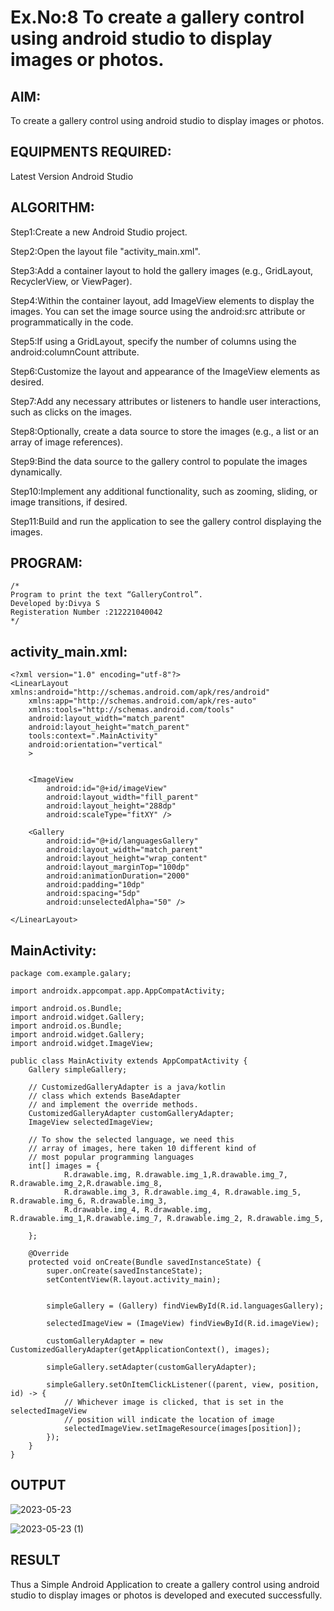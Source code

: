 # Ex.No:8 To create a gallery control using android studio to display images or photos.


## AIM:

To create a gallery control using android studio to display images or photos.

## EQUIPMENTS REQUIRED:

Latest Version Android Studio

## ALGORITHM:
Step1:Create a new Android Studio project.

Step2:Open the layout file "activity_main.xml".

Step3:Add a container layout to hold the gallery images (e.g., GridLayout, RecyclerView, or ViewPager).

Step4:Within the container layout, add ImageView elements to display the images. You can set the image source using the android:src attribute or programmatically in the code.

Step5:If using a GridLayout, specify the number of columns using the android:columnCount attribute.

Step6:Customize the layout and appearance of the ImageView elements as desired.

Step7:Add any necessary attributes or listeners to handle user interactions, such as clicks on the images.

Step8:Optionally, create a data source to store the images (e.g., a list or an array of image references).

Step9:Bind the data source to the gallery control to populate the images dynamically.

Step10:Implement any additional functionality, such as zooming, sliding, or image transitions, if desired.

Step11:Build and run the application to see the gallery control displaying the images.



## PROGRAM:
```
/*
Program to print the text “GalleryControl”.
Developed by:Divya S
Registeration Number :212221040042
*/
```
## activity_main.xml:
```
<?xml version="1.0" encoding="utf-8"?>
<LinearLayout xmlns:android="http://schemas.android.com/apk/res/android"
    xmlns:app="http://schemas.android.com/apk/res-auto"
    xmlns:tools="http://schemas.android.com/tools"
    android:layout_width="match_parent"
    android:layout_height="match_parent"
    tools:context=".MainActivity"
    android:orientation="vertical"
    >


    <ImageView
        android:id="@+id/imageView"
        android:layout_width="fill_parent"
        android:layout_height="288dp"
        android:scaleType="fitXY" />

    <Gallery
        android:id="@+id/languagesGallery"
        android:layout_width="match_parent"
        android:layout_height="wrap_content"
        android:layout_marginTop="100dp"
        android:animationDuration="2000"
        android:padding="10dp"
        android:spacing="5dp"
        android:unselectedAlpha="50" />

</LinearLayout>
```
## MainActivity:
```
package com.example.galary;

import androidx.appcompat.app.AppCompatActivity;

import android.os.Bundle;
import android.widget.Gallery;
import android.os.Bundle;
import android.widget.Gallery;
import android.widget.ImageView;

public class MainActivity extends AppCompatActivity {
    Gallery simpleGallery;

    // CustomizedGalleryAdapter is a java/kotlin
    // class which extends BaseAdapter
    // and implement the override methods.
    CustomizedGalleryAdapter customGalleryAdapter;
    ImageView selectedImageView;

    // To show the selected language, we need this
    // array of images, here taken 10 different kind of
    // most popular programming languages
    int[] images = {
            R.drawable.img, R.drawable.img_1,R.drawable.img_7, R.drawable.img_2,R.drawable.img_8,
            R.drawable.img_3, R.drawable.img_4, R.drawable.img_5, R.drawable.img_6, R.drawable.img_3,
            R.drawable.img_4, R.drawable.img, R.drawable.img_1,R.drawable.img_7, R.drawable.img_2, R.drawable.img_5,

    };

    @Override
    protected void onCreate(Bundle savedInstanceState) {
        super.onCreate(savedInstanceState);
        setContentView(R.layout.activity_main);

        
        simpleGallery = (Gallery) findViewById(R.id.languagesGallery);

        selectedImageView = (ImageView) findViewById(R.id.imageView);

        customGalleryAdapter = new CustomizedGalleryAdapter(getApplicationContext(), images);

        simpleGallery.setAdapter(customGalleryAdapter);

        simpleGallery.setOnItemClickListener((parent, view, position, id) -> {
            // Whichever image is clicked, that is set in the  selectedImageView
            // position will indicate the location of image
            selectedImageView.setImageResource(images[position]);
        });
    }
}
```

## OUTPUT
![2023-05-23](https://github.com/divz2711/GalleryContro/assets/121245222/5b7cb74a-ce5b-47e6-ad3e-06ee7caa3bea)


![2023-05-23 (1)](https://github.com/divz2711/GalleryContro/assets/121245222/026082a3-3b69-4802-93a1-1d27c2663170)


## RESULT
Thus a Simple Android Application to create a gallery control using android studio to display images or photos is developed and executed successfully.

